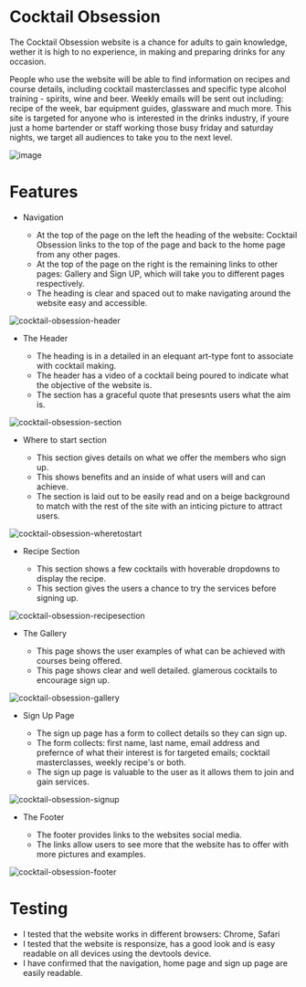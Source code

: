 # Cocktail Obsession

The Cocktail Obsession website is a chance for adults to gain knowledge, wether it is high to no experience, in making and preparing drinks for any occasion.

People who use the website will be able to find information on recipes and course details, including cocktail masterclasses and specific type alcohol training - spirits, wine and beer. Weekly emails will be sent out including: recipe of the week, bar equipment guides, glassware and much more. This site is targeted for anyone who is interested in the drinks industry, if youre just a home bartender or staff working those busy friday and saturday nights, we target all audiences to take you to the next level.

![image](https://github.com/tobycoleman3/cocktail-obsession/assets/160591772/d6f993fc-53f4-4a54-b3a5-a3ed7e35e46d)

# Features

- Navigation

  - At the top of the page on the left the heading of the website: Cocktail Obsession links to the top of the page and back to the home page from any other pages.
  - At the top of the page on the right is the remaining links to other pages: Gallery and Sign UP, which will take you to different pages respectively.
  - The heading is clear and spaced out to make navigating around the website easy and accessible.

![cocktail-obsession-header](https://github.com/tobycoleman3/cocktail-obsession/assets/160591772/dfc1ccbb-da7a-48c8-ae1a-2ae5734c056e)

- The Header

  - The heading is in a detailed in an elequant art-type font to associate with cocktail making.
  - The header has a video of a cocktail being poured to indicate what the objective of the website is.
  - The section has a graceful quote that presesnts users what the aim is.
 
![cocktail-obsession-section](https://github.com/tobycoleman3/cocktail-obsession/assets/160591772/7dd87da5-2eac-444e-be84-3026c61e3047)

- Where to start section

  - This section gives details on what we offer the members who sign up.
  - This shows benefits and an inside of what users will and can achieve.
  - The section is laid out to be easily read and on a beige background to match with the rest of the site with an inticing picture to attract users.
  

![cocktail-obsession-wheretostart](https://github.com/tobycoleman3/cocktail-obsession/assets/160591772/517b0d53-18d9-4824-906f-165a7545adc3)

- Recipe Section

  - This section shows a few cocktails with hoverable dropdowns to display the recipe.
  - This section gives the users a chance to try the services before signing up.

![cocktail-obsession-recipesection](https://github.com/tobycoleman3/cocktail-obsession/assets/160591772/a3fcef86-7e51-4961-b7c8-8b0a20b0d4de)

- The Gallery

  - This page shows the user examples of what can be achieved with courses being offered.
  - This page shows clear and well detailed. glamerous cocktails to encourage sign up.

![cocktail-obsession-gallery](https://github.com/tobycoleman3/cocktail-obsession/assets/160591772/7bb6079f-67a6-4ada-a7cf-c643f2ab1617)

- Sign Up Page

  - The sign up page has a form to collect details so they can sign up.
  - The form collects: first name, last name, email address and prefernce of what their interest is for targeted emails; cocktail masterclasses, weekly recipe's or both.
  - The sign up page is valuable to the user as it allows them to join and gain services.

![cocktail-obsession-signup](https://github.com/tobycoleman3/cocktail-obsession/assets/160591772/5f708935-2228-4249-84c9-c6b31db2c9f6)

- The Footer

  - The footer provides links to the websites social media.
  - The links allow users to see more that the website has to offer with more pictures and examples.

![cocktail-obsession-footer](https://github.com/tobycoleman3/cocktail-obsession/assets/160591772/38c1f2a3-c791-4812-a3c2-5108f32c7e37)

# Testing

- I tested that the website works in different browsers: Chrome, Safari
- I tested that the website is responsize, has a good look and is easy readable on all devices using the devtools device.
- I have confirmed that the navigation, home page and sign up page are easily readable.